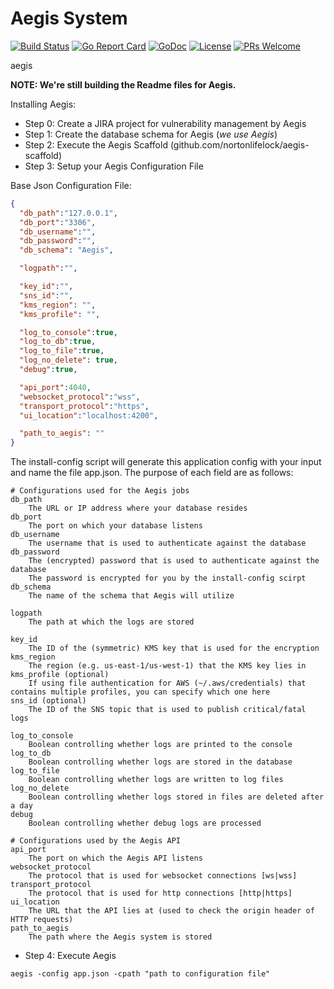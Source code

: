 # Aegis System

[![Build Status](https://api.travis-ci.org/nortonlifelock/aegis.svg?branch=master)](https://travis-ci.org/nortonlifelock/aegis)
[![Go Report Card](https://goreportcard.com/badge/github.com/nortonlifelock/aegis)](https://goreportcard.com/report/github.com/nortonlifelock/aegis)
[![GoDoc](https://godoc.org/github.com/nortonlifelock/aegis?status.svg)](https://godoc.org/github.com/nortonlifelock/aegis)
[![License](https://img.shields.io/badge/License-Apache%202.0-blue.svg)](https://opensource.org/licenses/Apache-2.0) [![PRs Welcome](https://img.shields.io/badge/PRs-welcome-brightgreen.svg)](http://makeapullrequest.com)

aegis

**NOTE: We're still building the Readme files for Aegis.**

Installing Aegis:

- Step 0: Create a JIRA project for vulnerability management by Aegis
- Step 1: Create the database schema for Aegis (*we use Aegis*)
- Step 2: Execute the Aegis Scaffold (github.com/nortonlifelock/aegis-scaffold)
- Step 3: Setup your Aegis Configuration File

Base Json Configuration File: 
```json
{
  "db_path":"127.0.0.1",
  "db_port":"3306",
  "db_username":"",
  "db_password":"",
  "db_schema": "Aegis",

  "logpath":"",

  "key_id":"",
  "sns_id":"",
  "kms_region": "",
  "kms_profile": "",

  "log_to_console":true,
  "log_to_db":true,
  "log_to_file":true,
  "log_no_delete": true,
  "debug":true,

  "api_port":4040,
  "websocket_protocol":"wss",
  "transport_protocol":"https",
  "ui_location":"localhost:4200",

  "path_to_aegis": ""
}
```

The install-config script will generate this application config with your input and name the file app.json. The purpose of each field are as follows:
```
# Configurations used for the Aegis jobs
db_path
    The URL or IP address where your database resides
db_port
    The port on which your database listens
db_username
    The username that is used to authenticate against the database
db_password
    The (encrypted) password that is used to authenticate against the database
    The password is encrypted for you by the install-config scirpt
db_schema
    The name of the schema that Aegis will utilize

logpath
    The path at which the logs are stored

key_id
    The ID of the (symmetric) KMS key that is used for the encryption
kms_region
    The region (e.g. us-east-1/us-west-1) that the KMS key lies in
kms_profile (optional)
    If using file authentication for AWS (~/.aws/credentials) that contains multiple profiles, you can specify which one here
sns_id (optional)
    The ID of the SNS topic that is used to publish critical/fatal logs

log_to_console
    Boolean controlling whether logs are printed to the console
log_to_db
    Boolean controlling whether logs are stored in the database 
log_to_file
    Boolean controlling whether logs are written to log files
log_no_delete
    Boolean controlling whether logs stored in files are deleted after a day
debug
    Boolean controlling whether debug logs are processed
 
# Configurations used by the Aegis API
api_port
    The port on which the Aegis API listens
websocket_protocol
    The protocol that is used for websocket connections [ws|wss]    
transport_protocol
    The protocol that is used for http connections [http|https]
ui_location
    The URL that the API lies at (used to check the origin header of HTTP requests)
path_to_aegis
    The path where the Aegis system is stored
```

- Step 4: Execute Aegis
```
aegis -config app.json -cpath "path to configuration file"
```

